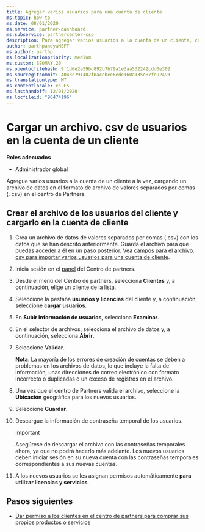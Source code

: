 ```yaml
---
title: Agregar varios usuarios para una cuenta de cliente
ms.topic: how-to
ms.date: 08/01/2020
ms.service: partner-dashboard
ms.subservice: partnercenter-csp
description: Para agregar varios usuarios a la cuenta de un cliente, cargue un archivo de datos en el centro de partners mediante el formato de archivo de valores separados por comas (. csv).
author: parthpandyaMSFT
ms.author: parthp
ms.localizationpriority: medium
ms.custom: SEOMAY.20
ms.openlocfilehash: 9f1d6e2a59bd892b7b79a1e3aa532242cdd0e302
ms.sourcegitcommit: 4043c791402f0acebee6ede160a135e87fe92493
ms.translationtype: MT
ms.contentlocale: es-ES
ms.lasthandoff: 12/01/2020
ms.locfileid: "96474196"
---
```

# <a name="upload-a-csv-file-of-users-to-a-customers-account"></a>Cargar un archivo. csv de usuarios en la cuenta de un cliente


**Roles adecuados**

- Administrador global

Agregue varios usuarios a la cuenta de un cliente a la vez, cargando un archivo de datos en el formato de archivo de valores separados por comas (. csv) en el centro de Partners. 

## <a name="create-the-file-of-customer-users-and-upload-to-customer-account"></a>Crear el archivo de los usuarios del cliente y cargarlo en la cuenta de cliente

1. Crea un archivo de datos de valores separados por comas (.csv) con los datos que se han descrito anteriormente. Guarda el archivo para que puedas acceder a él en un paso posterior. Vea [campos para el archivo. csv para importar varios usuarios para una cuenta de cliente](file-customer-users.md). 

2. Inicia sesión en el [panel](https://partner.microsoft.com/dashboard) del Centro de partners.

3. Desde el menú del Centro de partners, selecciona **Clientes** y, a continuación, elige un cliente de la lista.

4. Seleccione la pestaña **usuarios y licencias** del cliente y, a continuación, seleccione **cargar usuarios**.

5. En **Subir información de usuarios**, selecciona **Examinar**.

6. En el selector de archivos, selecciona el archivo de datos y, a continuación, selecciona **Abrir**.

7. Seleccione **Validar**.

    **Nota**: La mayoría de los errores de creación de cuentas se deben a problemas en los archivos de datos, lo que incluye la falta de información, unas direcciones de correo electrónico con formato incorrecto o duplicadas o un exceso de registros en el archivo.

8. Una vez que el centro de Partners valida el archivo, seleccione la **Ubicación** geográfica para los nuevos usuarios.
9. Seleccione **Guardar**.
10. Descargue la información de contraseña temporal de los usuarios.

    >[!IMPORTANT]
    > Asegúrese de descargar el archivo con las contraseñas temporales ahora, ya que no podrá hacerlo más adelante. Los nuevos usuarios deben iniciar sesión en su nueva cuenta con las contraseñas temporales correspondientes a sus nuevas cuentas.

11. A los nuevos usuarios se les asignan permisos automáticamente **para utilizar licencias y servicios** . 

## <a name="next-steps"></a>Pasos siguientes

- [Dar permiso a los clientes en el centro de partners para comprar sus propios productos o servicios](give-customers-permission.md)
